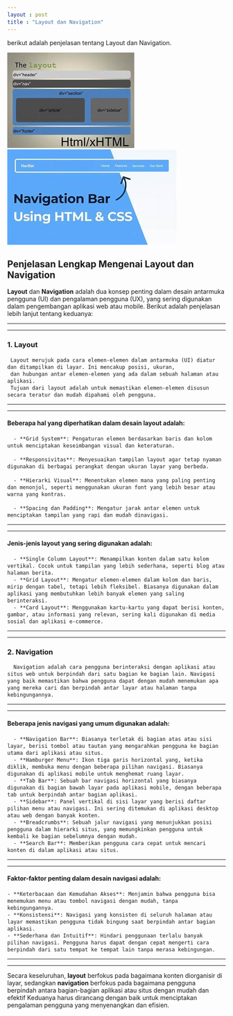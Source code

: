 ```yaml
---
layout : post
title : "Layout dan Navigation"
---
```


berikut adalah penjelasan tentang Layout dan Navigation.


![ Layout ](/assets/images/layout.jpeg) ![ navigation ](/assets/images/nav.jpeg)



## Penjelasan Lengkap Mengenai Layout dan Navigation


**Layout** dan **Navigation** adalah dua konsep penting dalam desain antarmuka pengguna (UI) dan pengalaman pengguna (UX), yang sering digunakan dalam pengembangan aplikasi web atau mobile. Berikut adalah penjelasan lebih lanjut tentang keduanya:

---

---

### 1. **Layout**
     Layout merujuk pada cara elemen-elemen dalam antarmuka (UI) diatur dan ditampilkan di layar. Ini mencakup posisi, ukuran,
     dan hubungan antar elemen-elemen yang ada dalam sebuah halaman atau aplikasi.
     Tujuan dari layout adalah untuk memastikan elemen-elemen disusun secara teratur dan mudah dipahami oleh pengguna.


---

---

#### Beberapa hal yang diperhatikan dalam desain layout adalah:

      - **Grid System**: Pengaturan elemen berdasarkan baris dan kolom untuk menciptakan keseimbangan visual dan keteraturan.

      - **Responsivitas**: Menyesuaikan tampilan layout agar tetap nyaman digunakan di berbagai perangkat dengan ukuran layar yang berbeda.

      - **Hierarki Visual**: Menentukan elemen mana yang paling penting dan menonjol, seperti menggunakan ukuran font yang lebih besar atau warna yang kontras.
        
      - **Spacing dan Padding**: Mengatur jarak antar elemen untuk menciptakan tampilan yang rapi dan mudah dinavigasi.

---

---

#### Jenis-jenis layout yang sering digunakan adalah:
      - **Single Column Layout**: Menampilkan konten dalam satu kolom vertikal. Cocok untuk tampilan yang lebih sederhana, seperti blog atau halaman berita.
      - **Grid Layout**: Mengatur elemen-elemen dalam kolom dan baris, mirip dengan tabel, tetapi lebih fleksibel. Biasanya digunakan dalam aplikasi yang membutuhkan lebih banyak elemen yang saling berinteraksi.
      - **Card Layout**: Menggunakan kartu-kartu yang dapat berisi konten, gambar, atau informasi yang relevan, sering kali digunakan di media sosial dan aplikasi e-commerce.

---

---

### 2. **Navigation**
      Navigation adalah cara pengguna berinteraksi dengan aplikasi atau situs web untuk berpindah dari satu bagian ke bagian lain. Navigasi yang baik memastikan bahwa pengguna dapat dengan mudah menemukan apa yang mereka cari dan berpindah antar layar atau halaman tanpa kebingungannya.

---

---

#### Beberapa jenis navigasi yang umum digunakan adalah:
      - **Navigation Bar**: Biasanya terletak di bagian atas atau sisi layar, berisi tombol atau tautan yang mengarahkan pengguna ke bagian utama dari aplikasi atau situs.
      - **Hamburger Menu**: Ikon tiga garis horizontal yang, ketika diklik, membuka menu dengan beberapa pilihan navigasi. Biasanya digunakan di aplikasi mobile untuk menghemat ruang layar.
      - **Tab Bar**: Sebuah bar navigasi horizontal yang biasanya digunakan di bagian bawah layar pada aplikasi mobile, dengan beberapa tab untuk berpindah antar bagian aplikasi.
      - **Sidebar**: Panel vertikal di sisi layar yang berisi daftar pilihan menu atau navigasi. Ini sering ditemukan di aplikasi desktop atau web dengan banyak konten.
      - **Breadcrumbs**: Sebuah jalur navigasi yang menunjukkan posisi pengguna dalam hierarki situs, yang memungkinkan pengguna untuk kembali ke bagian sebelumnya dengan mudah.
      - **Search Bar**: Memberikan pengguna cara cepat untuk mencari konten di dalam aplikasi atau situs.

---

---

#### Faktor-faktor penting dalam desain navigasi adalah:
    - **Keterbacaan dan Kemudahan Akses**: Menjamin bahwa pengguna bisa menemukan menu atau tombol navigasi dengan mudah, tanpa kebingungannya.
    - **Konsistensi**: Navigasi yang konsisten di seluruh halaman atau layar memastikan pengguna tidak bingung saat berpindah antar bagian aplikasi.
    - **Sederhana dan Intuitif**: Hindari penggunaan terlalu banyak pilihan navigasi. Pengguna harus dapat dengan cepat mengerti cara berpindah dari satu tempat ke tempat lain tanpa merasa kebingungan.

---

---

   Secara keseluruhan, **layout** berfokus pada bagaimana konten diorganisir di layar,
   sedangkan **navigation** berfokus pada bagaimana pengguna berpindah antara bagian-bagian aplikasi atau situs dengan mudah dan efektif 
   Keduanya harus dirancang dengan baik untuk menciptakan pengalaman pengguna yang menyenangkan dan efisien.

